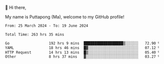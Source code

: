 👋 Hi there,

My name is Puttapong (Ma), welcome to my GitHub profile!

<!--START_SECTION:waka-->

```txt
From: 25 March 2024 - To: 19 June 2024

Total Time: 263 hrs 35 mins

Go                  192 hrs 9 mins  ██████████████████▒░░░░░░   72.90 %
YAML                18 hrs 46 mins  █▓░░░░░░░░░░░░░░░░░░░░░░░   07.12 %
HTTP Request        14 hrs 13 mins  █▒░░░░░░░░░░░░░░░░░░░░░░░   05.40 %
Other               8 hrs 37 mins   ▓░░░░░░░░░░░░░░░░░░░░░░░░   03.27 %
```

<!--END_SECTION:waka-->

